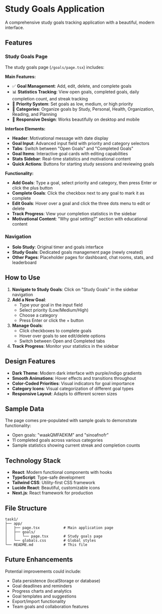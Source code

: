 # Study Goals Application

A comprehensive study goals tracking application with a beautiful, modern interface.

## Features

### Study Goals Page

The study goals page (`/goals/page.tsx`) includes:

**Main Features:**
- ✅ **Goal Management**: Add, edit, delete, and complete goals
- 📊 **Statistics Tracking**: View open goals, completed goals, daily completion count, and streak tracking
- 🎯 **Priority System**: Set goals as low, medium, or high priority
- 📂 **Categories**: Organize goals by Study, Personal, Health, Organization, Reading, and Planning
- 📱 **Responsive Design**: Works beautifully on desktop and mobile

**Interface Elements:**
- **Header**: Motivational message with date display
- **Goal Input**: Advanced input field with priority and category selectors
- **Tabs**: Switch between "Open Goals" and "Completed Goals"
- **Goal Items**: Interactive goal cards with editing capabilities
- **Stats Sidebar**: Real-time statistics and motivational content
- **Quick Actions**: Buttons for starting study sessions and reviewing goals

**Functionality:**
- **Add Goals**: Type a goal, select priority and category, then press Enter or click the plus button
- **Complete Goals**: Click the checkbox next to any goal to mark it as complete
- **Edit Goals**: Hover over a goal and click the three dots menu to edit or delete
- **Track Progress**: View your completion statistics in the sidebar
- **Motivational Content**: "Why goal setting?" section with educational content

### Navigation

- **Solo Study**: Original timer and goals interface
- **Study Goals**: Dedicated goals management page (newly created)
- **Other Pages**: Placeholder pages for dashboard, chat rooms, stats, and leaderboard

## How to Use

1. **Navigate to Study Goals**: Click on "Study Goals" in the sidebar navigation
2. **Add a New Goal**: 
   - Type your goal in the input field
   - Select priority (Low/Medium/High)
   - Choose a category
   - Press Enter or click the + button
3. **Manage Goals**:
   - Click checkboxes to complete goals
   - Hover over goals to see edit/delete options
   - Switch between Open and Completed tabs
4. **Track Progress**: Monitor your statistics in the sidebar

## Design Features

- **Dark Theme**: Modern dark interface with purple/indigo gradients
- **Smooth Animations**: Hover effects and transitions throughout
- **Color-Coded Priorities**: Visual indicators for goal importance
- **Category Icons**: Visual categorization of different goal types
- **Responsive Layout**: Adapts to different screen sizes

## Sample Data

The page comes pre-populated with sample goals to demonstrate functionality:
- Open goals: "waakQMFAEKIM" and "sinoafnofr"
- 11 completed goals across various categories
- Sample statistics showing current streak and completion counts

## Technology Stack

- **React**: Modern functional components with hooks
- **TypeScript**: Type-safe development
- **Tailwind CSS**: Utility-first CSS framework
- **Lucide React**: Beautiful, customizable icons
- **Next.js**: React framework for production

## File Structure

```
task1/
├── app/
│   ├── page.tsx           # Main application page
│   ├── goals/
│   │   └── page.tsx       # Study goals page
│   └── globals.css        # Global styles
└── README.md              # This file
```

## Future Enhancements

Potential improvements could include:
- Data persistence (localStorage or database)
- Goal deadlines and reminders
- Progress charts and analytics
- Goal templates and suggestions
- Export/import functionality
- Team goals and collaboration features
